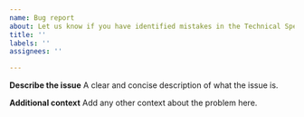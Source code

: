 ```yaml
---
name: Bug report
about: Let us know if you have identified mistakes in the Technical Specifications
title: ''
labels: ''
assignees: ''

---
```


**Describe the issue**
A clear and concise description of what the issue is.

**Additional context**
Add any other context about the problem here.
